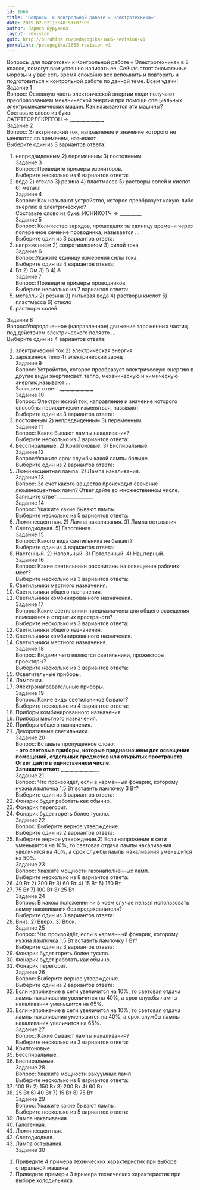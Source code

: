 ```yaml
---
id: 1666
title: 'Вопросы  к Контрольной работе « Электротехника»'
date: 2019-02-02T13:48:51+07:00
author: Лариса Бурухина
layout: revision
guid: http://buruhina.ru/pedagogika/1665-revision-v1
permalink: /pedagogika/1665-revision-v1
---
```

Вопросы для подготовки к Контрольной работе « Электротехника» в 8 классе, помогут вам успешно написать ее. Сейчас стоят аномальные морозы и у вас есть время спокойно все вспомнить и повторить и подготовиться к контрольной работе по данной теме. Всем удачи!  
Задание 1  
Вопрос: Основную часть электрической энергии люди получают преобразованием механической энергии при помощи специальных электромеханических машин. Как называются эти машины?  
Составьте слово из букв:  
ЭАТРТЕОРЛЕКРГЕОН -> \___\___\___\___\___\___\___\___\___\___\___\___\___\___  
Задание 2  
Вопрос: Электрический ток, направление и значение которого не меняются со временем, называют  
Выберите один из 3 вариантов ответа:  
1) непредвиденным 2) переменным 3) постоянным  
Задание 3  
Вопрос: Приведите примеры изоляторов.  
Выберите несколько из 6 вариантов ответа:  
1) вода 2) стекло 3) резина 4) пластмасса 5) растворы солей и кислот 6) металл  
Задание 4  
Вопрос: Как называют устройство, которое преобразует какую-либо энергию в электрическую?  
Составьте слово из букв: ИСНИКОТЧ -> \___\___\___\___\___\___\___\____  
Задание 5  
Вопрос: Количество зарядов, прошедших за единицу времени через поперечное сечение проводника, называется &#8230;  
Выберите один из 3 вариантов ответа:  
1) напряжением 2) сопротивлением 3) силой тока  
Задание 6  
Вопрос:Укажите единицу измерения силы тока.  
Выберите один из 4 вариантов ответа:  
1) Вт 2) Ом 3) В 4) А  
Задание 7  
Вопрос: Приведите примеры проводников.  
Выберите несколько из 7 вариантов ответа:  
1) металлы 2) резина 3) питьевая вода 4) растворы кислот 5) пластмасса 6) стекло  
7) растворы солей  
<!--more-->

Задание 8  
Вопрос:Упорядоченное (направленное) движение заряженных частиц под действием электрического поляэто &#8230;  
Выберите один из 4 вариантов ответа:  
1) электрический ток 2) электрическая энергия  
3) заряженное тело 4) электрический заряд  
Задание 9  
Вопрос: Устройство, которое преобразует электрическую энергию в другие виды энергиисвет, тепло, механическую и химическую энергию,называют &#8230;  
Запишите ответ: \___\___\___\___\___\___\___\___\___\___\___\___\___\___  
Задание 10  
Вопрос: Электрический ток, направление и значение которого способны периодически изменяться, называют  
Выберите один из 3 вариантов ответа:  
1) постоянным 2) непредвиденным 3) переменным  
Задание 11  
Вопрос: Какие бывают лампы накаливания?  
Выберите несколько из 3 вариантов ответа:  
1) Бесспиральные. 2) Криптоновые. 3) Биспиральные.  
Задание 12  
Вопрос:Укажите срок службы какой лампы больше.  
Выберите один из 2 вариантов ответа:  
1) Люминесцентная лампа. 2) Лампа накаливания.  
Задание 13  
Вопрос: За счет какого вещества происходит свечение люминесцентных ламп? Ответ дайте во множественном числе.  
Запишите ответ: \___\___\___\___\___\___\___\___\___\___\___\___\___\___  
Задание 14  
Вопрос: Укажите какие бывают лампы.  
Выберите несколько из 5 вариантов ответа:  
1) Люминесцентная. 2) Лампа накаливания. 3) Лампа остывания.  
4) Светодиодная. 5) Галогенная.  
Задание 15  
Вопрос: Какого вида светильника не бывает?  
Выберите один из 4 вариантов ответа:  
1) Настенный. 2) Напольный. 3) Потолочный. 4) Нашторный.  
Задание 16  
Вопрос: Какие светильники рассчитаны на освещение рабочих мест?  
Выберите несколько из 3 вариантов ответа:  
1) Светильники местного назначения.  
2) Светильники общего назначения.  
3) Светильники комбинированного назначения.  
Задание 17  
Вопрос: Какие светильники предназначены для общего освещения помещения и открытых пространств?  
Выберите несколько из 3 вариантов ответа:  
1) Светильники общего назначения.  
2) Светильники комбинированного назначения.  
3) Светильники местного назначения.  
Задание 18  
Вопрос: Видами чего являются светильники, прожекторы, проекторы?  
Выберите несколько из 3 вариантов ответа:  
1) Осветительные приборы.  
2) Лампочки.  
3) Электронагревательные приборы.  
Задание 19  
Вопрос: Какие виды светильников бывают?  
Выберите несколько из 4 вариантов ответа:  
1) Приборы комбинированного назначения.  
2) Приборы местного назначения.  
3) Приборы общего назначения.  
4) Декоративные светильники.  
Задание 20  
Вопрос: Вставьте пропущенное слово:  
__- это световые приборы, которые предназначены для освещения помещений, отдельных предметов или открытых пространств.  
Ответ дайте в единственном числе.  
Запишите ответ: \___\___\___\___\___\___\___\___\___\___\___\___\___\___  
Задание 21  
Вопрос: Что произойдёт, если в карманный фонарик, которому нужна лампочка 1,5 Вт вставить лампочку 3 Вт?  
Выберите один из 3 вариантов ответа:  
1) Фонарик будет работать как обычно.  
2) Фонарик перегорит.  
3) Фонарик будет гореть более тускло.  
Задание 22  
Вопрос: Выберите верное утверждение.  
Выберите один из 2 вариантов ответа:  
1) Выберите верное утверждение.2) Если напряжение в сети уменьшится на 10%, то световая отдача лампы накаливания увеличится на 40%, а срок службы лампы накаливания уменьшится на 50%.  
Задание 23  
Вопрос: Укажите мощности газонаполненных ламп.  
Выберите несколько из 8 вариантов ответа:  
1) 40 Вт 2) 200 Вт 3) 60 Вт 4) 15 Вт 5) 150 Вт  
6) 75 Вт 7) 100 Вт 8) 25 Вт  
Задание 24  
Вопрос: В каком положении ни в коем случае нельзя использовать лампу накаливания без предохранителя?  
Выберите один из 3 вариантов ответа:  
1) Вниз. 2) Вверх. 3) Вбок.  
Задание 25  
Вопрос: Что произойдёт, если в карманный фонарик, которому нужна лампочка 1,5 Вт вставить лампочку 1 Вт?  
Выберите один из 3 вариантов ответа:  
1) Фонарик будет гореть более тускло.  
2) Фонарик будет работать как обычно.  
3) Фонарик перегорит.  
Задание 26  
Вопрос: Выберите верное утверждение.  
Выберите один из 2 вариантов ответа:  
1) Если напряжение в сети увеличится на 10%, то световая отдача лампы накаливания увеличится на 40%, а срок службы лампы накаливания уменьшится на 65%.  
2) Если напряжение в сети увеличится на 10%, то световая отдача лампы накаливания уменьшится на 40%, а срок службы лампы накаливания увеличится на 65%.  
Задание 27  
Вопрос: Какие бывают лампы накаливания?  
Выберите несколько из 3 вариантов ответа:  
1) Криптоновые.  
2) Бесспиральные.  
3) Биспиральные.  
Задание 28  
Вопрос: Укажите мощности вакуумных ламп.  
Выберите несколько из 8 вариантов ответа:  
1) 100 Вт 2) 150 Вт 3) 200 Вт 4) 60 Вт  
5) 25 Вт 6) 40 Вт 7) 15 Вт 8) 75 Вт  
Задание 29  
Вопрос: Укажите какие бывают лампы.  
Выберите несколько из 5 вариантов ответа:  
1) Лампа накаливания.  
2) Галогенная.  
3) Люминесцентная.  
4) Светодиодная.  
5) Лампа остывания.  
Задание 30  
1. Приведите 4 примера технических характеристик при выборе стиральной машины  
2. Приведите примеры 3 примера технических характеристик при выборе холодильника.